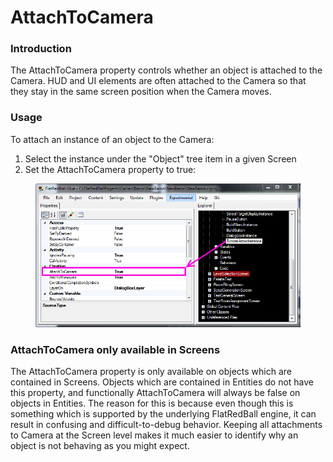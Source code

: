 # AttachToCamera

### Introduction

The AttachToCamera property controls whether an object is attached to the Camera. HUD and UI elements are often attached to the Camera so that they stay in the same screen position when the Camera moves.

### Usage

To attach an instance of an object to the Camera:

1. Select the instance under the "Object" tree item in a given Screen
2. Set the AttachToCamera property to true:

<figure><img src="../../.gitbook/assets/migrated_media-AttachToCamera.PNG" alt=""><figcaption></figcaption></figure>

### AttachToCamera only available in Screens

The AttachToCamera property is only available on objects which are contained in Screens. Objects which are contained in Entities do not have this property, and functionally AttachToCamera will always be false on objects in Entities. The reason for this is because even though this is something which is supported by the underlying FlatRedBall engine, it can result in confusing and difficult-to-debug behavior. Keeping all attachments to Camera at the Screen level makes it much easier to identify why an object is not behaving as you might expect.
